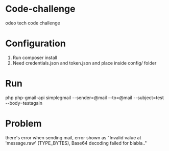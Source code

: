 # Code-challenge
odeo tech code challenge

# Configuration
1. Run composer install
2. Need credentials.json and token.json and place inside config/ folder

# Run
php php-gmail-api simplegmail --sender=@mail --to=@mail --subject=test --body=testagain

# Problem
there's error when sending mail, error shown as "Invalid value at 'message.raw' (TYPE_BYTES), Base64 decoding failed for blabla.."



